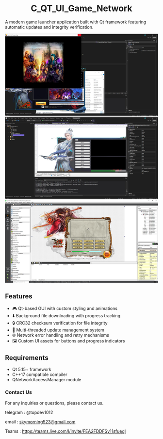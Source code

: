 # 

<div align="center">
   <h1>C_QT_UI_Game_Network</h1>
</div>

A modern game launcher application built with Qt framework featuring automatic updates and integrity verification.

<div align="center">
   <img src=https://github.com/LucaIT523/C_QT_UI_Game_Network/blob/main/images/1.jpg>
</div>



<div align="center">
   <img src=https://github.com/LucaIT523/C_QT_UI_Game_Network/blob/main/images/2.jpg>
</div>





<div align="center">
   <img src=https://github.com/LucaIT523/C_QT_UI_Game_Network/blob/main/images/3.jpg>
</div>





## Features
- 🎮 Qt-based GUI with custom styling and animations
- ⬇️ Background file downloading with progress tracking
- 🔒 CRC32 checksum verification for file integrity
- 🔄 Multi-threaded update management system
- 🌐 Network error handling and retry mechanisms
- 🖼️ Custom UI assets for buttons and progress indicators

## Requirements
- Qt 5.15+ framework
- C++17 compatible compiler
- QNetworkAccessManager module



### **Contact Us**

For any inquiries or questions, please contact us.

telegram : @topdev1012

email :  skymorning523@gmail.com

Teams :  https://teams.live.com/l/invite/FEA2FDDFSy11sfuegI